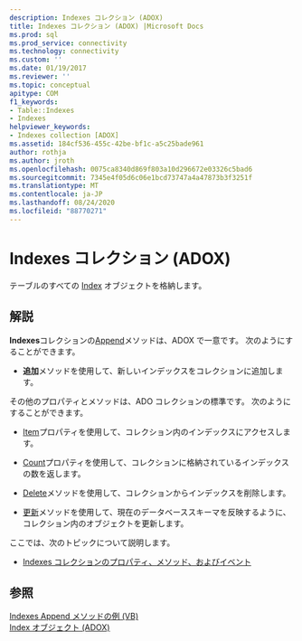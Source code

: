 ```yaml
---
description: Indexes コレクション (ADOX)
title: Indexes コレクション (ADOX) |Microsoft Docs
ms.prod: sql
ms.prod_service: connectivity
ms.technology: connectivity
ms.custom: ''
ms.date: 01/19/2017
ms.reviewer: ''
ms.topic: conceptual
apitype: COM
f1_keywords:
- Table::Indexes
- Indexes
helpviewer_keywords:
- Indexes collection [ADOX]
ms.assetid: 184cf536-455c-42be-bf1c-a5c25bade961
author: rothja
ms.author: jroth
ms.openlocfilehash: 0075ca8340d869f803a10d296672e03326c5bad6
ms.sourcegitcommit: 7345e4f05d6c06e1bcd73747a4a47873b3f3251f
ms.translationtype: MT
ms.contentlocale: ja-JP
ms.lasthandoff: 08/24/2020
ms.locfileid: "88770271"
---
```

# <a name="indexes-collection-adox"></a>Indexes コレクション (ADOX)
テーブルのすべての [Index](./index-object-adox.md) オブジェクトを格納します。  
  
## <a name="remarks"></a>解説  
 **Indexes**コレクションの[Append](./append-method-adox-indexes.md)メソッドは、ADOX で一意です。 次のようにすることができます。  
  
-   **追加**メソッドを使用して、新しいインデックスをコレクションに追加します。  
  
 その他のプロパティとメソッドは、ADO コレクションの標準です。 次のようにすることができます。  
  
-   [Item](../ado-api/item-property-ado.md)プロパティを使用して、コレクション内のインデックスにアクセスします。  
  
-   [Count](../ado-api/count-property-ado.md)プロパティを使用して、コレクションに格納されているインデックスの数を返します。  
  
-   [Delete](./delete-method-adox-collections.md)メソッドを使用して、コレクションからインデックスを削除します。  
  
-   [更新](../ado-api/refresh-method-ado.md)メソッドを使用して、現在のデータベーススキーマを反映するように、コレクション内のオブジェクトを更新します。  
  
 ここでは、次のトピックについて説明します。  
  
-   [Indexes コレクションのプロパティ、メソッド、およびイベント](./indexes-collection-properties-methods-and-events.md)  
  
## <a name="see-also"></a>参照  
 [Indexes Append メソッドの例 (VB)](./indexes-append-method-example-vb.md)   
 [Index オブジェクト (ADOX)](./index-object-adox.md)